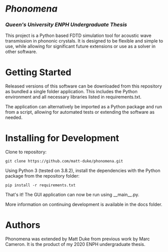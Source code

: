 # *Phonomena*
### *Queen's University ENPH Undergraduate Thesis*

This project is a Python based FDTD simulation tool for acoustic wave transmission in phononic crystals. It is designed to be flexible and simple to use, while allowing for significant future extensions or use as a solver in other software.

# Getting Started

Released versions of this software can be downloaded from this repository as bundled a single folder application. This includes the Python environment and all necessary libraries listed in requirements.txt.

The application can alternatively be imported as a Python package and run from a script, allowing for automated tests or extending the software as needed.

# Installing for Development
Clone to repository:

`git clone https://github.com/matt-duke/phonomena.git`

Using Python 3 (tested on 3.8.2), install the dependencies with the Python package  from the repository folder:

`pip install -r requirements.txt`

That's it! The GUI application can now be run using \_\_main\_\_.py.

More information on continuing development is available in the docs folder.

# Authors

Phonomena was extended by Matt Duke from previous work by Marc Cameron. It is the product of my 2020 ENPH undergraduate thesis.
